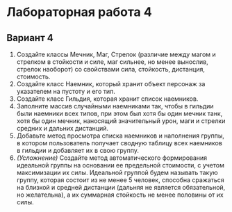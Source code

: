 # Лабораторная работа 4
## Вариант 4
1. Создайте классы Мечник, Маг, Стрелок (различие между магом и стрелком в стойкости и силе, маг сильнее, но менее вынослив, стрелок наоборот) со свойствами сила, стойкость, дистанция, стоимость.
2. Создайте класс Наемник, который хранит объект персонаж за указателем на пустоту и его тип.
3. Создайте класс Гильдия, которая хранит список наемников.
4. Заполните массив случайными наемниками так, чтобы в гильдии были наемники всех типов, при этом был хотя бы один мечник танк, хотя бы один мечник, наносящий значительный урон, маги и стрелки средних и дальних дистанций.
5. Добавьте метод просмотра списка наемников и наполнения группы, в котором пользователь получает сводную таблицу всех наемников в гильдии и добавляет их в свою группу.
6. *(Усложнение)* Создайте метод автоматического формирования идеальной группы на основании ее предельной стоимости, с учетом максимизации их силы. Идеальной группой будем называть такую группу, которая состоит из не менее 5 человек, способна сражаться на близкой и средней дистанции (дальняя не является обязательной, но желательна), а их суммарная стойкость не менее половины от их силы.
